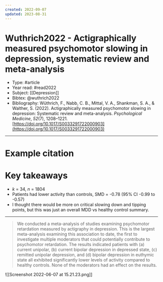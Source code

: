 ```yaml
---
created: 2022-09-07
updated: 2023-08-31
---
```

# Wuthrich2022 - Actigraphically measured psychomotor slowing in depression, systematic review and meta-analysis

* Type: #article
* Year read: #read2022
* Subject: [[Depression]]
* Bibtex: @wuthrich2022
* Bibliography: Wüthrich, F., Nabb, C. B., Mittal, V. A., Shankman, S. A., & Walther, S. (2022). Actigraphically measured psychomotor slowing in depression: Systematic review and meta-analysis. _Psychological Medicine_, _52_(7), 1208–1221. [https://doi.org/10.1017/S0033291722000903](https://doi.org/10.1017/S0033291722000903)
---
# Example citation


# Key takeaways
* *k* = 34, *n* = 1804
* Patients had lower activity than controls, SMD = -0.78 (95% CI -0.99 to -0.57)
* I thought there would be more on critical slowing down and tipping points, but this was just an overall MDD vs healthy control summary.

---

> We conducted a meta-analysis of studies examining psychomotor retardation measured by actigraphy in depression. This is the largest meta-analysis examining this association to date, the first to investigate multiple moderators that could potentially contribute to psychomotor retardation. The results indicated patients with (a) current unipolar, (b) current bipolar depression in depressed state, (c) remitted unipolar depression, and (d) bipolar depression in euthymic state all exhibited significantly lower levels of activity compared to healthy controls. None of the moderators had an effect on the results.

![[Screenshot 2022-06-07 at 15.21.23.png]]